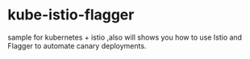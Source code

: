 # kube-istio-flagger
sample for kubernetes + istio ,also will shows you how to use Istio and Flagger to automate canary deployments.
